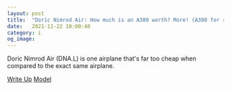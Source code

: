 ```yaml
---
layout: post
title:  "Doric Nimrod Air: How much is an A380 worth? More! (A380 for reference)"
date:   2021-11-22 10:00:40
category: i
og_image:
---
```


Doric Nimrod Air (DNA.L) is one airplane that's far too cheap when compared to the exact same airplane.


<a href="https://csahil.github.io/assets/DNA.pdf">Write Up</a>
<a href="https://csahil.github.io/assets/DNA_model.pdf">Model</a>
